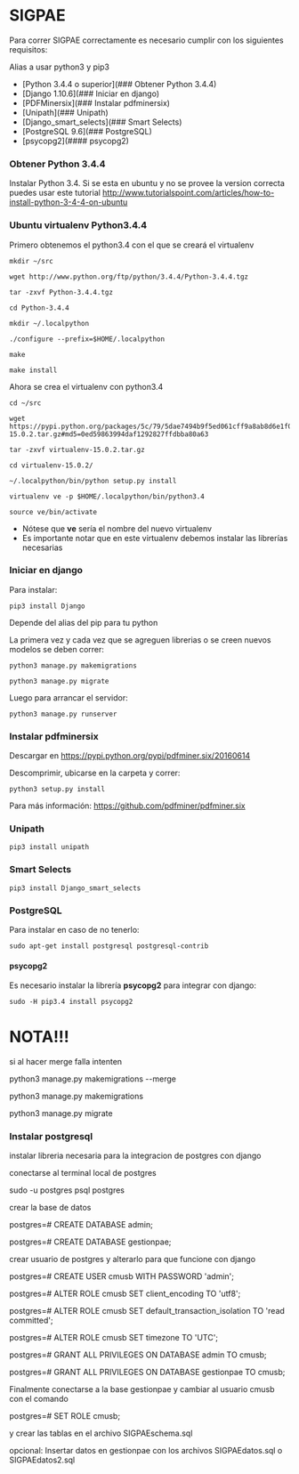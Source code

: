 # SIGPAE

Para correr SIGPAE correctamente es necesario cumplir con los siguientes requisitos:

  Alias a usar python3 y pip3

  - [Python 3.4.4 o superior](### Obtener Python 3.4.4)
  - [Django 1.10.6](### Iniciar en django)
  - [PDFMinersix](### Instalar pdfminersix)
  - [Unipath](### Unipath)
  - [Django_smart_selects](### Smart Selects)
  - [PostgreSQL 9.6](### PostgreSQL)
  - [psycopg2](#### psycopg2)

### Obtener Python 3.4.4

Instalar Python 3.4. Si se esta en ubuntu y no se provee la version correcta puedes usar este tutorial
http://www.tutorialspoint.com/articles/how-to-install-python-3-4-4-on-ubuntu


### Ubuntu virtualenv Python3.4.4

  Primero obtenemos el python3.4 con el que se creará el virtualenv

    mkdir ~/src

    wget http://www.python.org/ftp/python/3.4.4/Python-3.4.4.tgz

    tar -zxvf Python-3.4.4.tgz

    cd Python-3.4.4

    mkdir ~/.localpython

    ./configure --prefix=$HOME/.localpython

    make

    make install

  Ahora se crea el virtualenv con python3.4

    cd ~/src

    wget https://pypi.python.org/packages/5c/79/5dae7494b9f5ed061cff9a8ab8d6e1f02db352f3facf907d9eb614fb80e9/virtualenv-15.0.2.tar.gz#md5=0ed59863994daf1292827ffdbba80a63

    tar -zxvf virtualenv-15.0.2.tar.gz

    cd virtualenv-15.0.2/

    ~/.localpython/bin/python setup.py install

    virtualenv ve -p $HOME/.localpython/bin/python3.4

    source ve/bin/activate  

- Nótese que **ve** sería el nombre del nuevo virtualenv
- Es importante notar que en este virtualenv debemos instalar las librerías necesarias

### Iniciar en django

Para instalar:

    pip3 install Django

  Depende del alias del pip para tu python

La primera vez y cada vez que se agreguen librerias o se creen nuevos modelos se deben correr:

    python3 manage.py makemigrations 
    
    python3 manage.py migrate

Luego para arrancar el servidor:

    python3 manage.py runserver

### Instalar pdfminersix

  Descargar en https://pypi.python.org/pypi/pdfminer.six/20160614

  Descomprimir, ubicarse en la carpeta y correr:

    python3 setup.py install

  Para más información: https://github.com/pdfminer/pdfminer.six
	
### Unipath
  
    pip3 install unipath

### Smart Selects

    pip3 install Django_smart_selects

### PostgreSQL
  
  Para instalar en caso de no tenerlo:

    sudo apt-get install postgresql postgresql-contrib

  #### psycopg2
  Es necesario instalar la librería **psycopg2** para integrar con django:

    sudo -H pip3.4 install psycopg2


# NOTA!!!

si al hacer merge falla intenten

python3 manage.py makemigrations --merge

python3 manage.py makemigrations

python3 manage.py migrate


### Instalar postgresql

  

instalar libreria necesaria para la integracion de postgres con django

  

conectarse al terminal local de postgres

  sudo -u postgres psql postgres

crear la base de datos

  postgres=# CREATE DATABASE admin;

  postgres=# CREATE DATABASE gestionpae;

crear usuario de postgres y alterarlo para que funcione con django

  postgres=# CREATE USER cmusb WITH PASSWORD 'admin';

  postgres=# ALTER ROLE cmusb SET client_encoding TO 'utf8';

  postgres=# ALTER ROLE cmusb SET default_transaction_isolation TO 'read committed';

  postgres=# ALTER ROLE cmusb SET timezone TO 'UTC';

  postgres=# GRANT ALL PRIVILEGES ON DATABASE admin TO cmusb;

  postgres=# GRANT ALL PRIVILEGES ON DATABASE gestionpae TO cmusb;

  Finalmente conectarse a la base gestionpae y cambiar al usuario cmusb con el comando

  postgres=# SET ROLE cmusb;

  y crear las tablas en el archivo SIGPAEschema.sql

  opcional: Insertar datos en gestionpae con los archivos SIGPAEdatos.sql o SIGPAEdatos2.sql
